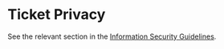 # Ticket Privacy

See the relevant section in the [Information Security Guidelines](#ticket-infosec).